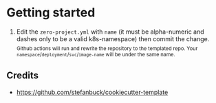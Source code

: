 # Getting started
1. Edit the `zero-project.yml` with `name` (it must be alpha-numeric and dashes only to be a valid k8s-namespace) then commit the change.  
<sub>Github actions will run and rewrite the repository to the templated repo. Your `namespace`/`deployment`/`svc`/`image-name` will be under the same name.</sub>

## Credits
- https://github.com/stefanbuck/cookiecutter-template